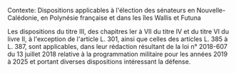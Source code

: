 Contexte: Dispositions applicables à l'élection des sénateurs en Nouvelle-Calédonie, en Polynésie française et dans les îles Wallis et Futuna

Les dispositions du titre III, des chapitres Ier à VII du titre IV et du titre VI du livre II, à l'exception de l'article L. 301, ainsi que celles des articles L. 385 à L. 387, sont applicables, dans leur rédaction résultant de la loi n° 2018-607 du 13 juillet 2018 relative à la programmation militaire pour les années 2019 à 2025 et portant diverses dispositions intéressant la défense.